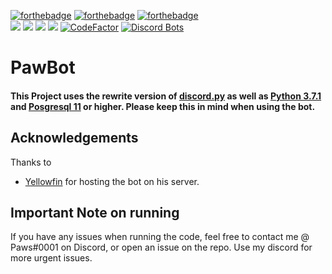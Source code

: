 [![forthebadge](https://forthebadge.com/images/badges/kinda-sfw.svg)](https://forthebadge.com)
[![forthebadge](https://forthebadge.com/images/badges/made-with-python.svg)](https://forthebadge.com)
[![forthebadge](https://forthebadge.com/images/badges/built-with-love.svg)](https://forthebadge.com)
<br>
[<img src="https://img.shields.io/badge/discord.py-rewrite-blue.svg?style=flat-square">](https://github.com/Rapptz/discord.py/tree/rewrite)
[<img src="https://img.shields.io/badge/python-3.7.1-brightgreen.svg?style=flat-square">](https://www.python.org/downloads/release/python-360/)
[<img src="https://img.shields.io/github/license/mashape/apistatus.svg?style=flat-square">](https://github.com/lyricalpaws/PyBot/blob/master/LICENSE)
[<img src="https://img.shields.io/badge/Postgresql-11-brightgreen.svg?style=flat-square">](https://www.postgresql.org/)
[![CodeFactor](https://www.codefactor.io/repository/github/lyricalpaws/pawbot/badge)](https://www.codefactor.io/repository/github/lyricalpaws/pawbot)
[![Discord Bots](https://discordbots.org/api/widget/status/460383314973556756.svg)](https://discordbots.org/bot/460383314973556756)

# PawBot
#### This Project uses the rewrite version of [discord.py](https://github.com/Rapptz/discord.py/tree/rewrite) as well as [Python 3.7.1](https://www.python.org/downloads/release/python-371/) and [Posgresql 11](https://www.postgresql.org/) or higher. Please keep this in mind when using the bot.

## Acknowledgements
Thanks to
- [Yellowfin](https://github.com/SegmentationViolation) for hosting the bot on his server.

## Important Note on running
If you have any issues when running the code, feel free to contact me @ Paws#0001 on Discord, or open an issue on the repo. Use my discord for more urgent issues.
